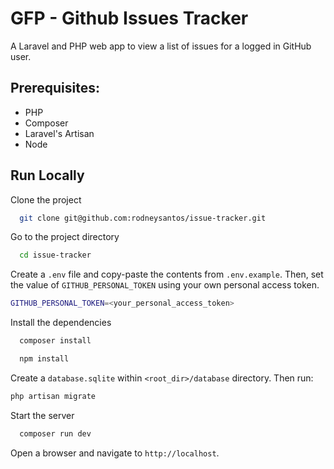 
# GFP - Github Issues Tracker
A Laravel and PHP web app to view a list of issues for a logged in GitHub user.


## Prerequisites:
- PHP
- Composer
- Laravel's Artisan
- Node


## Run Locally

Clone the project

```bash
  git clone git@github.com:rodneysantos/issue-tracker.git
```

Go to the project directory

```bash
  cd issue-tracker
```

Create a `.env` file and copy-paste the contents from `.env.example`. Then, set the value of `GITHUB_PERSONAL_TOKEN` using your own personal access token.

```bash
GITHUB_PERSONAL_TOKEN=<your_personal_access_token>
```

Install the dependencies

```bash
  composer install
```

```bash
  npm install
```

Create a `database.sqlite` within `<root_dir>/database` directory. Then run:

```bash
php artisan migrate
```

Start the server

```bash
  composer run dev
```

Open a browser and navigate to `http://localhost`.
